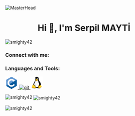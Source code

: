![MasterHead](https://cdn.pixabay.com/photo/2023/05/10/03/46/ai-generated-7982835_1280.png)

<h1 align="center">Hi 👋, I'm Serpil MAYTİ</h1>
<p align="left"> <img src="https://komarev.com/ghpvc/?username=smighty42&label=Profile%20views&color=0e75b6&style=flat" alt="smighty42" /> </p>

<h3 align="left">Connect with me:</h3>
<p align="left">
</p>

<h3 align="left">Languages and Tools:</h3>
<p align="left"> <a href="https://www.cprogramming.com/" target="_blank" rel="noreferrer"> <img src="https://raw.githubusercontent.com/devicons/devicon/master/icons/c/c-original.svg" alt="c" width="40" height="40"/> </a> <a href="https://git-scm.com/" target="_blank" rel="noreferrer"> <img src="https://www.vectorlogo.zone/logos/git-scm/git-scm-icon.svg" alt="git" width="40" height="40"/> </a> <a href="https://www.linux.org/" target="_blank" rel="noreferrer"> <img src="https://raw.githubusercontent.com/devicons/devicon/master/icons/linux/linux-original.svg" alt="linux" width="40" height="40"/> </a> </p>

<p><img align="left" src="https://github-readme-stats.vercel.app/api/top-langs?username=smighty42&show_icons=true&locale=en&layout=compact" alt="smighty42" /></p>

<p>&nbsp;<img align="center" src="https://github-readme-stats.vercel.app/api?username=smighty42&show_icons=true&locale=en" alt="smighty42" /></p>

<p><img align="center" src="https://github-readme-streak-stats.herokuapp.com/?user=smighty42&" alt="smighty42" /></p>
